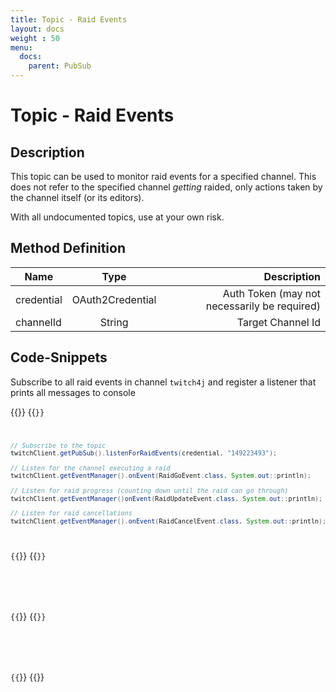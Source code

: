 ```yaml
---
title: Topic - Raid Events
layout: docs
weight : 50
menu: 
  docs:
    parent: PubSub
---
```


# Topic - Raid Events

## Description

This topic can be used to monitor raid events for a specified channel. This does not refer to the specified channel *getting* raided, only actions taken by the channel itself (or its editors).

With all undocumented topics, use at your own risk.

## Method Definition

| Name          | Type      | Description  |
| ------------- |:---------:| -----------------:|
| credential | OAuth2Credential | Auth Token (may not necessarily be required) |
| channelId | String | Target Channel Id |

## Code-Snippets

Subscribe to all raid events in channel `twitch4j` and register a listener that prints all messages to console

{{<codeblocks>}}
{{<code Java>}}
```java
// Subscribe to the topic
twitchClient.getPubSub().listenForRaidEvents(credential, "149223493");

// Listen for the channel executing a raid
twitchClient.getEventManager().onEvent(RaidGoEvent.class, System.out::println);

// Listen for raid progress (counting down until the raid can go through)
twitchClient.getEventManager()onEvent(RaidUpdateEvent.class, System.out::println);

// Listen for raid cancellations
twitchClient.getEventManager().onEvent(RaidCancelEvent.class, System.out::println);
```
{{</code>}}
{{<code Groovy>}}
```groovy

```
{{</code>}}
{{<code Kotlin>}}
```kotlin

```
{{</code>}}
{{</codeblocks>}}
